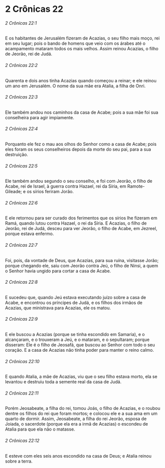 # 2 Crônicas 22

###### 2 Crônicas 22:1

E os habitantes de Jerusalém fizeram de Acazias, o seu filho mais moço, rei em seu lugar; pois o bando de homens que veio com os árabes até o acampamento mataram todos os mais velhos. Assim reinou Acazias, o filho de Jeorão, rei de Judá.

###### 2 Crônicas 22:2

Quarenta e dois anos tinha Acazias quando começou a reinar; e ele reinou um ano em Jerusalém. O nome da sua mãe era Atalia, a filha de Onri.

###### 2 Crônicas 22:3

Ele também andou nos caminhos da casa de Acabe; pois a sua mãe foi sua conselheira para agir impiamente.

###### 2 Crônicas 22:4

Porquanto ele fez o mau aos olhos do Senhor como a casa de Acabe; pois eles foram os seus conselheiros depois da morte do seu pai, para a sua destruição.

###### 2 Crônicas 22:5

Ele também andou segundo o seu conselho, e foi com Jeorão, o filho de Acabe, rei de Israel, à guerra contra Hazael, rei da Síria, em Ramote-Gileade; e os sírios feriram Jorão.

###### 2 Crônicas 22:6

E ele retornou para ser curado dos ferimentos que os sírios lhe fizeram em Ramá, quando lutou contra Hazael, o rei da Síria. E Acazias, o filho de Jeorão, rei de Judá, desceu para ver Jeorão, o filho de Acabe, em Jezreel, porque estava enfermo.

###### 2 Crônicas 22:7

Foi, pois, da vontade de Deus, que Acazias, para sua ruína, visitasse Jorão; porque chegando ele, saiu com Jeorão contra Jeú, o filho de Ninsi, a quem o Senhor havia ungido para cortar a casa de Acabe.

###### 2 Crônicas 22:8

E sucedeu que, quando Jeú estava executando juízo sobre a casa de Acabe, e encontrou os príncipes de Judá, e os filhos dos irmãos de Acazias, que ministrava para Acazias, ele os matou.

###### 2 Crônicas 22:9

E ele buscou a Acazias (porque se tinha escondido em Samaria), e o alcançaram, e o trouxeram a Jeú, e o mataram, e o sepultaram; porque disseram: Ele é o filho de Jeosafá, que buscou ao Senhor com todo o seu coração. E a casa de Acazias não tinha poder para manter o reino calmo.

###### 2 Crônicas 22:10

E quando Atalia, a mãe de Acazias, viu que o seu filho estava morto, ela se levantou e destruiu toda a semente real da casa de Judá.

###### 2 Crônicas 22:11

Porém Jeosabeate, a filha do rei, tomou Joás, o filho de Acazias, e o roubou dentre os filhos do rei que foram mortos; e colocou ele e a sua ama em um quarto de dormir. Assim, Jeosabeate, a filha do rei Jeorão, esposa de Joiada, o sacerdote (porque ela era a irmã de Acazias) o escondeu de Atalia para que ela não o matasse.

###### 2 Crônicas 22:12

E esteve com eles seis anos escondido na casa de Deus; e Atalia reinou sobre a terra.

